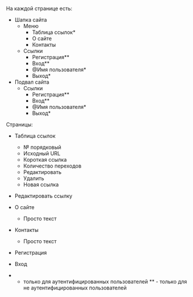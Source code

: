 На каждой странице есть:

- Шапка сайта
    - Меню
        - Таблица ссылок*
        - О сайте
        - Контакты
    - Ссылки
        - Регистрация**
        - Вход**
        - @Имя пользователя*
        - Выход*
- Подвал сайта
    - Ссылки
        - Регистрация**
        - Вход**
        - @Имя пользователя*
        - Выход*


Страницы:

- Таблица ссылок
    - № порядковый
    - Исходный URL
    - Короткая ссылка
    - Количество переходов
    - Редактировать
    - Удалить
    - Новая ссылка

- Редактировать ссылку

- О сайте
    - Просто текст

- Контакты
    - Просто текст

- Регистрация

- Вход

* -  только для аутентифицированных пользователей
** - только для не аутентифицированных пользователей
